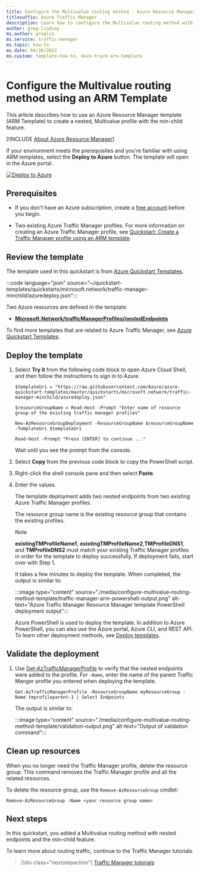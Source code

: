 ```yaml
---
title: Configure the Multivalue routing method - Azure Resource Manager template (ARM template)
titlesuffix: Azure Traffic Manager
description: Learn how to configure the Multivalue routing method with nested endpoints and the min-child feature.
author: greg-lindsay
ms.author: greglin
ms.service: traffic-manager
ms.topic: how-to
ms.date: 04/28/2022
ms.custom: template-how-to, devx-track-arm-template
---
```


# Configure the Multivalue routing method using an ARM Template

This article describes how to use an Azure Resource Manager template (ARM Template) to create a nested, Multivalue profile with the min-child feature.

[!INCLUDE [About Azure Resource Manager](../../includes/resource-manager-quickstart-introduction.md)]

If your environment meets the prerequisites and you're familiar with using ARM templates, select the **Deploy to Azure** button. The template will open in the Azure portal.

[![Deploy to Azure](../media/template-deployments/deploy-to-azure.svg)](https://portal.azure.com/#create/Microsoft.Template/uri/https%3A%2F%2Fraw.githubusercontent.com%2FAzure%2Fazure-quickstart-templates%2Fmaster%2Fquickstarts%2Fmicrosoft.network%2Ftraffic-manager-minchild%2Fazuredeploy.json)

## Prerequisites

- If you don't have an Azure subscription, create a [free account](https://azure.microsoft.com/free/?WT.mc_id=A261C142F) before you begin.

- Two existing Azure Traffic Manager profiles. For more information on creating an Azure Traffic Manager profile, see [Quickstart: Create a Traffic Manager profile using an ARM template](quickstart-create-traffic-manager-profile-template.md).

## Review the template

The template used in this quickstart is from [Azure Quickstart Templates](/samples/azure/azure-quickstart-templates/traffic-manager-minchild/).

:::code language="json" source="~/quickstart-templates/quickstarts/microsoft.network/traffic-manager-minchild/azuredeploy.json":::

Two Azure resources are defined in the template:

* [**Microsoft.Network/trafficManagerProfiles/nestedEndpoints**](/azure/templates/microsoft.network/trafficmanagerprofiles)

To find more templates that are related to Azure Traffic Manager, see [Azure Quickstart Templates](https://azure.microsoft.com/resources/templates/?resourceType=Microsoft.Network&pageNumber=1&sort=Popular).

## Deploy the template

1. Select **Try it** from the following code block to open Azure Cloud Shell, and then follow the instructions to sign in to Azure.

    ```azurepowershell-interactive
    $templateUri = "https://raw.githubusercontent.com/Azure/azure-quickstart-templates/master/quickstarts/microsoft.network/traffic-manager-minchild/azuredeploy.json"

    $resourceGroupName = Read-Host -Prompt "Enter name of resource group of the existing traffic manager profiles"

    New-AzResourceGroupDeployment -ResourceGroupName $resourceGroupName -TemplateUri $templateUri

    Read-Host -Prompt "Press [ENTER] to continue ..."
    ```

    Wait until you see the prompt from the console.

1. Select **Copy** from the previous code block to copy the PowerShell script.

1. Right-click the shell console pane and then select **Paste**.

1. Enter the values.

    The template deployment adds two nested endpoints from two existing Azure Traffic Manager profiles.

    The resource group name is the existing resource group that contains the existing profiles.

    > [!NOTE]
    > **existingTMProfileName1**, **existingTMProfileName2**,**TMProfileDNS1**, and **TMProfileDNS2** must match your existing Traffic Manager profiles in order for the template to deploy successfully. If deployment fails, start over with Step 1.

    It takes a few minutes to deploy the template. When completed, the output is similar to:

    :::image type="content" source="./media/configure-multivalue-routing-method-template/traffic-manager-arm-powershell-output.png" alt-text="Azure Traffic Manager Resource Manager template PowerShell deployment output":::

    Azure PowerShell is used to deploy the template. In addition to Azure PowerShell, you can also use the Azure portal, Azure CLI, and REST API. To learn other deployment methods, see [Deploy templates](../azure-resource-manager/templates/deploy-portal.md).

## Validate the deployment

1. Use [Get-AzTrafficManagerProfile](/powershell/module/az.trafficmanager/get-aztrafficmanagerprofile) to verify that the nested endpoints were added to the profile. For `-Name`, enter the name of the parent Traffic Manger profile you entered when deploying the template.

    ```azurepowershell-interactive
    Get-AzTrafficManagerProfile -ResourceGroupName myResourceGroup -Name tmprofileparent-1 | Select Endpoints
    ```
    The output is similar to:

    :::image type="content" source="./media/configure-multivalue-routing-method-template/validation-output.png" alt-text="Output of validation command":::

## Clean up resources

When you no longer need the Traffic Manager profile, delete the resource group. This command removes the Traffic Manager profile and all the related resources.

To delete the resource group, use the `Remove-AzResourceGroup` cmdlet:

```azurepowershell-interactive
Remove-AzResourceGroup -Name <your resource group name>
```

## Next steps

In this quickstart, you added a Multivalue routing method with nested endpoints and the min-child feature.

To learn more about routing traffic, continue to the Traffic Manager tutorials.

> [!div class="nextstepaction"]
> [Traffic Manager tutorials](tutorial-traffic-manager-improve-website-response.md)
